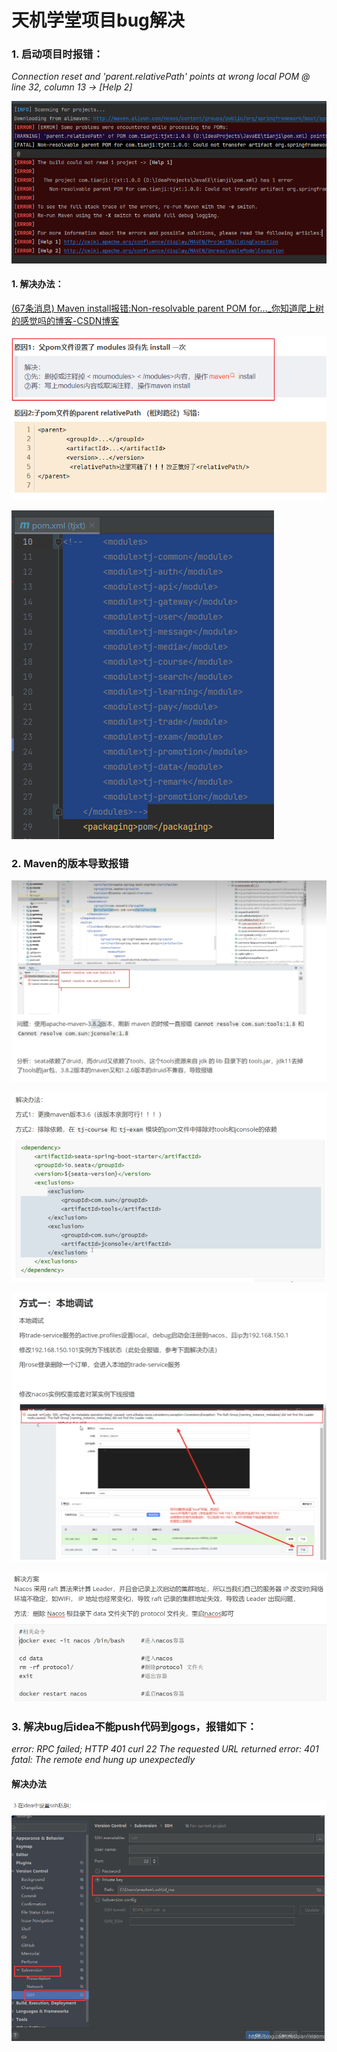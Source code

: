 # 天机学堂项目bug解决

### 1. 启动项目时报错：

*Connection reset and 'parent.relativePath' points at wrong local POM @ line 32, column 13 -> [Help 2]*

![image-20230703222106584](images/image-20230703222106584.png)

#### 1. 解决办法：

[(67条消息) Maven install报错:Non-resolvable parent POM for..._你知道爬上树的感觉吗的博客-CSDN博客](https://blog.csdn.net/qq_40306266/article/details/115766704)

![image-20230703224054275](images/image-20230703224054275.png)

![image-20230703224221455](images/image-20230703224221455.png)

### 2. Maven的版本导致报错

![image-20230703214407829](images/image-20230703214407829.png)

![image-20230703214547240](images/image-20230703214547240.png)



![image-20230704094754713](images\image-20230704094754713.png)

![image-20230704094916720](images\image-20230704094916720.png)

### 3. 解决bug后idea不能push代码到gogs，报错如下：

*error: RPC failed; HTTP 401 curl 22 The requested URL returned error: 401*
*fatal: The remote end hung up unexpectedly*

#### 解决办法

![image-20230704214646637](images\image-20230704214646637.png)
